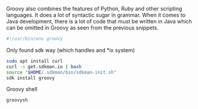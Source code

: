 Groovy also combines the features of Python, Ruby and other scripting
languages. It does a lot of syntactic sugar in grammar. When it comes to Java
development, there is a lot of code that must be written in Java which can be
omitted in Groovy as seen from the previous snippets.

```bash
#!/usr/bin/env groovy
```

Only found sdk way (which handles and *ix system)
```bash 
sudo apt install curl
curl -s get.sdkman.io | bash
source "$HOME/.sdkman/bin/sdkman-init.sh"
sdk install groovy
```

Groovy shell
```bash
groovysh
```
